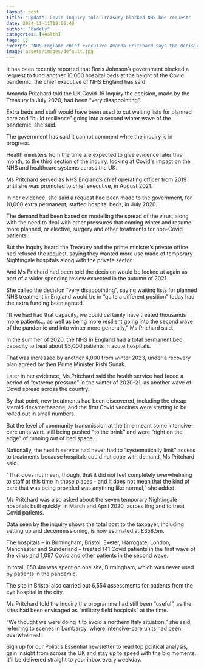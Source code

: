 ```yaml
---
layout: post
title: "Update: Covid inquiry told Treasury blocked NHS bed request"
date: 2024-11-11T18:06:48
author: "badely"
categories: [Health]
tags: []
excerpt: "NHS England chief executive Amanda Pritchard says the decision, in July 2020, was very disappointing."
image: assets/images/default.jpg
---
```


It has been recently reported that Boris Johnson’s government blocked a request to fund another 10,000 hospital beds at the height of the Covid pandemic, the chief executive of NHS England has said.

Amanda Pritchard told the UK Covid-19 Inquiry the decision, made by the Treasury in July 2020, had been “very disappointing”.

Extra beds and staff would have been used to cut waiting lists for planned care and “build resilience” going into a second winter wave of the pandemic, she said.

The government has said it cannot comment while the inquiry is in progress.

Health ministers from the time are expected to give evidence later this month, to the third section of the inquiry, looking at Covid's impact on the NHS and healthcare systems across the UK.

Ms Pritchard served as NHS England’s chief operating officer from 2019 until she was promoted to chief executive, in August 2021.

In her evidence, she said a request had been made to the government, for 10,000 extra permanent, staffed hospital beds, in July 2020.

The demand had been based on modelling the spread of the virus, along with the need to deal with other pressures that coming winter and resume more planned, or elective, surgery and other treatments for non-Covid patients.

But the inquiry heard the Treasury and the prime minister’s private office had refused the request, saying they wanted more use made of temporary Nightingale hospitals along with the private sector.

And Ms Prichard had been told the decision would be looked at again as part of a wider spending review expected in the autumn of 2021.

She called the decision “very disappointing”, saying waiting lists for planned NHS treatment in England would be in “quite a different position” today had the extra funding been agreed.

“If we had had that capacity, we could certainly have treated thousands more patients… as well as being more resilient going into the second wave of the pandemic and into winter more generally,” Ms Prichard said.

In the summer of 2020, the NHS in England had a total permanent bed capacity to treat about 95,000 patients in acute hospitals.

That was increased by another 4,000 from winter 2023, under a recovery plan agreed by then Prime Minister Rishi Sunak.

Later in her evidence, Ms Pritchard said the health service had faced a period of “extreme pressure” in the winter of 2020-21, as another wave of Covid spread across the country.

By that point, new treatments had been discovered, including the cheap steroid dexamethasone, and the first Covid vaccines were starting to be rolled out in small numbers.

But the level of community transmission at the time meant some intensive-care units were still being pushed “to the brink” and were “right on the edge” of running out of bed space.

Nationally, the health service had never had to “systematically limit” access to treatments because hospitals could not cope with demand, Ms Pritchard said.

“That does not mean, though, that it did not feel completely overwhelming to staff at this time in those places - and it does not mean that the kind of care that was being provided was anything like normal,” she added.

Ms Pritchard was also asked about the seven temporary Nightingale hospitals built quickly, in March and April 2020, across England to treat Covid patients.

Data seen by the inquiry shows the total cost to the taxpayer, including setting up and decommissioning, is now estimated at £358.5m.

The hospitals – in Birmingham, Bristol, Exeter, Harrogate, London, Manchester and Sunderland – treated 141 Covid patients in the first wave of the virus and 1,097 Covid and other patients in the second wave.

In total, £50.4m was spent on one site, Birmingham, which was never used by patients in the pandemic.

The site in Bristol also carried out 6,554 assessments for patients from the eye hospital in the city. 

Ms Pritchard told the inquiry the programme had still been “useful”, as the sites had been envisaged as “military field hospitals” at the time.

“We thought we were doing it to avoid a northern Italy situation,” she said, referring to scenes in Lombardy, where intensive-care units had been overwhelmed.

Sign up for our Politics Essential newsletter to read top political analysis, gain insight from across the UK and stay up to speed with the big moments. It’ll be delivered straight to your inbox every weekday.

